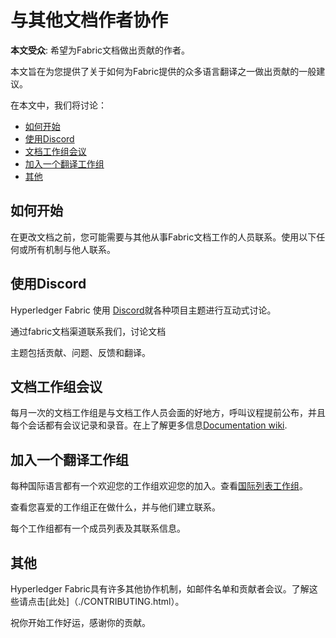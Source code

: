 # 与其他文档作者协作

**本文受众**: 希望为Fabric文档做出贡献的作者。

本文旨在为您提供了关于如何为Fabric提供的众多语言翻译之一做出贡献的一般建议。

在本文中，我们将讨论：

* [如何开始](#如何开始)
* [使用Discord](#使用Discord)
* [文档工作组会议](#文档工作组会议)
* [加入一个翻译工作组](#加入一个翻译工作组)
* [其他](#其他)

## 如何开始

在更改文档之前，您可能需要与其他从事Fabric文档工作的人员联系。使用以下任何或所有机制与他人联系。

## 使用Discord

Hyperledger Fabric 使用 [Discord](https://discord.com/invite/hyperledger)就各种项目主题进行互动式讨论。

通过fabric文档渠道联系我们，讨论文档

主题包括贡献、问题、反馈和翻译。

## 文档工作组会议

每月一次的文档工作组是与文档工作人员会面的好地方，呼叫议程提前公布，并且每个会话都有会议记录和录音。在上了解更多信息[Documentation wiki](https://wiki.hyperledger.org/display/fabric/Documentation+Working+Group).

## 加入一个翻译工作组

每种国际语言都有一个欢迎您的工作组欢迎您的加入。查看[国际列表工作组](https://wiki.hyperledger.org/display/I18N/International+groups)。

查看您喜爱的工作组正在做什么，并与他们建立联系。

每个工作组都有一个成员列表及其联系信息。

## 其他

Hyperledger Fabric具有许多其他协作机制，如邮件名单和贡献者会议。了解这些请点击[此处]（./CONTRIBUTING.html）。

祝你开始工作好运，感谢你的贡献。

<!--- Licensed under Creative Commons Attribution 4.0 International License
https://creativecommons.org/licenses/by/4.0/ -->
